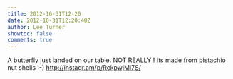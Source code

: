 ```yaml
---
title: 2012-10-31T12-20
date: 2012-10-31T12:20:48Z
author: Lee Turner
showtoc: false
comments: true
---
```


A butterfly just landed on our table. NOT REALLY ! Its made from pistachio nut shells :-) http://instagr.am/p/RckpwjMi7S/

